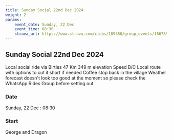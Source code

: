 ```yaml
---
title: Sunday Social 22nd Dec 2024
weight: 2
params:
    event_date: Sunday, 22 Dec
    event_time: 08:30
    strava_url: https://www.strava.com/clubs/189380/group_events/1867892
---
```


## Sunday Social 22nd Dec 2024 

Local social ride via Birtles
47 Km
349 m elevation
Speed B/C
Local route with options to cut it short if needed
Coffee stop back in the village
Weather forecast doesn&#39;t look too good at the moment so please check the WhatsApp Rides Group before setting out

### Date

Sunday, 22 Dec : 08:30

### Start

George and Dragon


